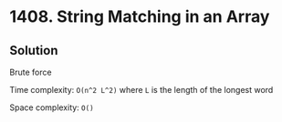 # 1408. String Matching in an Array

## Solution

Brute force

Time complexity: `O(n^2 L^2)` where `L` is the length of the longest word

Space complexity: `O()`
